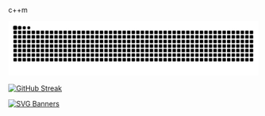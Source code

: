 c++m

<picture>
  <source media="(prefers-color-scheme: dark)" srcset="https://raw.githubusercontent.com/Nunchakus888/Nunchakus888/output/github-contribution-grid-snake-dark.svg">
  <source media="(prefers-color-scheme: light)" srcset="https://raw.githubusercontent.com/Nunchakus888/Nunchakus888/output/github-contribution-grid-snake.svg">
  <img alt="github contribution grid snake animation" src="https://raw.githubusercontent.com/Nunchakus888/Nunchakus888/output/github-contribution-grid-snake.svg">
</picture>


[![GitHub Streak](https://streak-stats.demolab.com?user=Nunchakus888&theme=transparent&hide_border=true&card_width=1080)]()


[![SVG Banners](https://svg-banners.vercel.app/api?type=typeWriter&text1=Hacker%20Typer%20👨‍💻&width=800&height=400)]()


<!--
**Nunchakus888/Nunchakus888** is a ✨ _special_ ✨ repository because its `README.md` (this file) appears on your GitHub profile.

Here are some ideas to get you started:

- 🔭 I’m currently working on ...
- 🌱 I’m currently learning ...
- 👯 I’m looking to collaborate on ...
- 🤔 I’m looking for help with ...
- 💬 Ask me about ...
- 📫 How to reach me: ...
- 😄 Pronouns: ...
- ⚡ Fun fact: ...
-->
